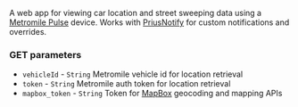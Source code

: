A web app for viewing car location and street sweeping data using a [Metromile Pulse](https://www.metromile.com/blog/pulse-device/) device. Works with [PriusNotify](https://github.com/grotter/PriusNotify/) for custom notifications and overrides.

### GET parameters

* `vehicleId` - `String` Metromile vehicle id for location retrieval
* `token` - `String` Metromile auth token for location retrieval
* `mapbox_token` - `String` Token for [MapBox](https://www.mapbox.com/) geocoding and mapping APIs
